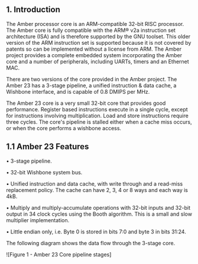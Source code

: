 ## 1. Introduction
The Amber processor core is an ARM-compatible 32-bit RISC processor. The Amber
core is fully compatible with the ARM® v2a instruction set architecture (ISA) and is
therefore supported by the GNU toolset. This older version of the ARM instruction
set is supported because it is not covered by patents so can be implemented without a
license from ARM. The Amber project provides a complete embedded system
incorporating the Amber core and a number of peripherals, including UARTs, timers
and an Ethernet MAC.

There are two versions of the core provided in the Amber project. The Amber 23 has
a 3-stage pipeline, a unified instruction & data cache, a Wishbone interface, and is
capable of 0.8 DMIPS per MHz. 

The Amber 23 core is a very small 32-bit core that provides good performance.
Register based instructions execute in a single cycle, except for instructions involving
multiplication. Load and store instructions require three cycles. The core's pipeline is
stalled either when a cache miss occurs, or when the core performs a wishbone
access.

## 1.1 Amber 23 Features
• 3-stage pipeline. 

• 32-bit Wishbone system bus.

• Unified instruction and data cache, with write through and a read-miss
replacement policy. The cache can have 2, 3, 4 or 8 ways and each way is 4kB.

• Multiply and multiply-accumulate operations with 32-bit inputs and 32-bit
output in 34 clock cycles using the Booth algorithm. This is a small and slow
multiplier implementation.

• Little endian only, i.e. Byte 0 is stored in bits 7:0 and byte 3 in bits 31:24.


The following diagram shows the data flow through the 3-stage core.

![Figure 1 - Amber 23 Core pipeline stages]<img scr="Figure 1.PNG">
